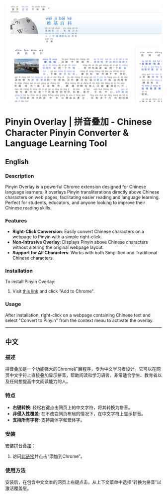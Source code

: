 ![Screenshot](https://github.com/MrAnderson1971/pinyin-extension/blob/main/screenshot.png?raw=true)
# Pinyin Overlay | 拼音叠加 - Chinese Character Pinyin Converter & Language Learning Tool

## English

### Description
Pinyin Overlay is a powerful Chrome extension designed for Chinese language learners. It overlays Pinyin transliterations directly above Chinese characters on web pages, facilitating easier reading and language learning. Perfect for students, educators, and anyone looking to improve their Chinese reading skills.

### Features
- **Right-Click Conversion**: Easily convert Chinese characters on a webpage to Pinyin with a simple right-click.
- **Non-Intrusive Overlay**: Displays Pinyin above Chinese characters without altering the original webpage layout.
- **Support for All Characters**: Works with both Simplified and Traditional Chinese characters.

### Installation
To install Pinyin Overlay:
1. Visit [this link](https://chromewebstore.google.com/detail/pinyin-overlay-%E6%8B%BC%E9%9F%B3%E5%8F%A0%E5%8A%A0/eokiejenkmnfboflfklbbcdogfhpjccl) and click "Add to Chrome".

### Usage
After installation, right-click on a webpage containing Chinese text and select "Convert to Pinyin" from the context menu to activate the overlay.

---

## 中文

### 描述
拼音叠加是一个功能强大的Chrome扩展程序，专为中文学习者设计。它可以在网页中文字符上直接叠加显示拼音，帮助阅读和学习语言。非常适合学生、教育者以及任何想提高中文阅读能力的人。

### 特点
- **右键转换**: 轻松右键点击网页上的中文字符，将其转换为拼音。
- **非侵入性覆盖**: 在不改变网页布局的情况下，在中文字符上显示拼音。
- **支持所有字符**: 支持简体字和繁体字。

### 安装
安装拼音叠加：
1. 访问[此链接](https://chromewebstore.google.com/detail/pinyin-overlay-%E6%8B%BC%E9%9F%B3%E5%8F%A0%E5%8A%A0/eokiejenkmnfboflfklbbcdogfhpjccl)并点击“添加到Chrome”。

### 使用方法
安装后，在包含中文文本的网页上右键点击，从上下文菜单中选择“转换为拼音”以激活覆盖层。
